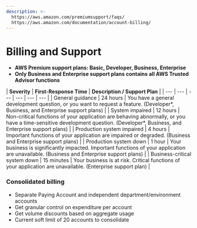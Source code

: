 ```yaml
---
description: >-
  https://aws.amazon.com/premiumsupport/faqs/
  https://aws.amazon.com/documentation/account-billing/
---
```


# Billing and Support

* **AWS Premium support plans: Basic, Developer, Business, Enterprise**
* **Only Business and Enterprise support plans contains all AWS Trusted Advisor functions**



| **Severity** | **First-Response Time** | **Description / Support Plan** |
| --- | --- | --- | --- | --- | --- |
| General guidance | 24 hours | You have a general development question, or you want to request a feature. \(Developer\*, Business, and Enterprise support plans\) |
| System impaired | 12 hours | Non-critical functions of your application are behaving abnormally, or you have a time-sensitive development question. \(Developer\*, Business, and Enterprise support plans\) |
| Production system impaired | 4 hours | Important functions of your application are impaired or degraded. \(Business and Enterprise support plans\) |
| Production system down | 1 hour | Your business is significantly impacted. Important functions of your application are unavailable. \(Business and Enterprise support plans\) |
| Business-critical system down | 15 minutes | Your business is at risk. Critical functions of your application are unavailable. \(Enterprise support plan\) |

### **Consolidated billing**

* Separate Paying Account and independent department/environment accounts
* Get granular control on expenditure per account
* Get volume discounts based on aggregate usage
* Current soft limit of 20 accounts to consolidate

